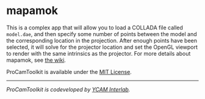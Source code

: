 # mapamok

This is a complex app that will allow you to load a COLLADA file called `model.dae`, and then specify some number of points between the model and the corresponding location in the projection. After enough points have been selected, it will solve for the projector location and set the OpenGL viewport to render with the same intrinsics as the projector. For more details about mapamok, see [the wiki](https://github.com/YCAMInterlab/ProCamToolkit/wiki).

ProCamToolkit is available under the [MIT License](https://secure.wikimedia.org/wikipedia/en/wiki/Mit_license).

- - --

*ProCamToolkit is codeveloped by [YCAM Interlab](http://interlab.ycam.jp/en/).*
